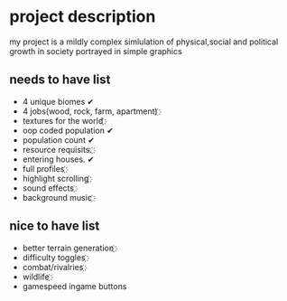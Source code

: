# project description

my project is a mildly complex simlulation of physical,social and political growth in society portrayed in simple graphics

## needs to have list
- 4 unique biomes ✔
- 4 jobs(wood, rock, farm, apartment) ҉
- textures for the world ҉
- oop coded population ✔
- population count ✔
- resource requisits. ҉
- entering houses. ✔
- full profiles ҉
- highlight scrolling ҉
- sound effects ҉
- background music ҉
## nice to have list
- better terrain generation ҉
- difficulty toggles ҉
- combat/rivalries ҉
- wildlife ҉
- gamespeed ingame buttons
